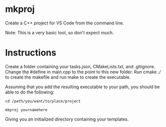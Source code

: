 # mkproj
Create a C++ project for VS Code from the command line.

Note: This is a very basic tool, so don't expect much.

# Instructions
Create a folder containing your tasks.json, CMakeLists.txt, and .gitignore. Change the #define in main.cpp to the point to this new folder. Run cmake ./ to create the makefile and run make to create the executable.

Assuming that you add the resulting executable to your path, you should be able to do the following:
```
cd /path/you/want/to/place/project

mkproj yournamehere
```

Giving you an initialized directory containing your templates.

